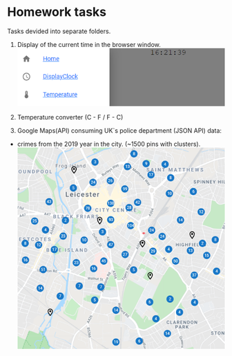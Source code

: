 # Homework tasks

Tasks devided into separate folders.
1. Display of the current time in the browser window.
 ![clock](/clock.png)
2. Temperature converter (C - F / F - C)

3. Google Maps(API) consuming UK`s police department (JSON API) data:
 - crimes from the 2019 year in the city. (~1500 pins with clusters).
![Pins](/Pins.png)
